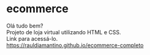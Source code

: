 # ecommerce
Olá tudo bem? </br>
Projeto de loja virtual utilizando HTML e CSS.</br>
Link para acessá-lo. </br>
https://rauldiamantino.github.io/ecommerce-completo
